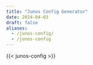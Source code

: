 ```yaml
---
title: "Junos Config Generator"
date: 2024-04-03
draft: false
aliases:
  - /junos-config/
  - /junos-config
---
```


{{< junos-config >}} 